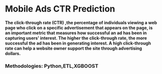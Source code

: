 # Mobile Ads CTR Prediction
#### The click-through rate (CTR) ,the percentage of individuals viewing a web page who click on a specific advertisement that appears on the page, is an important metric that measures how successful an ad has been in capturing users' interest. The higher the click-through rate, the more successful the ad has been in generating interest. A high click-through rate can help a website owner support the site through advertising dollars.
### Methodologies: Python,ETL,XGBOOST
